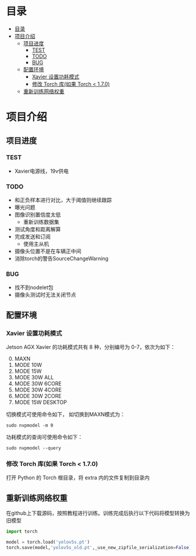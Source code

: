 # 目录

- [目录](#目录)
- [项目介绍](#项目介绍)
  - [项目进度](#项目进度)
    - [TEST](#test)
    - [TODO](#todo)
    - [BUG](#bug)
  - [配置环境](#配置环境)
    - [Xavier 设置功耗模式](#xavier-设置功耗模式)
    - [修改 Torch 库(如果 Torch < 1.7.0)](#修改-torch-库如果-torch--170)
  - [重新训练网络权重](#重新训练网络权重)

# 项目介绍

## 项目进度

### TEST

- Xavier电源线，19v供电

### TODO

- 和正负样本进行对比，大于阈值则继续跟踪
- 曝光问题
- 图像识别置信度太低
  - 重新训练数据集
- 测试角度和距离解算
- 完成发送和订阅
  - 使用主从机
- 摄像头位置不是在车辆正中间
- 消除torch的警告SourceChangeWarning

### BUG

- 找不到nodelet包
- 摄像头测试时无法关闭节点

## 配置环境

### Xavier 设置功耗模式

Jetson AGX Xavier 的功耗模式共有 8 种，分别编号为 0-7，依次为如下：

0. MAXN
1. MODE 10W
2. MODE 15W
3. MODE 30W ALL
4. MODE 30W 6CORE
5. MODE 30W 4CORE
6. MODE 30W 2CORE
7. MODE 15W DESKTOP
   
切换模式可使用命令如下， 如切换到MAXN模式为：

```
sudo nvpmodel -m 0
```

功耗模式的查询可使用命令如下：

```
sudo nvpmodel --query
```

### 修改 Torch 库(如果 Torch < 1.7.0)

打开 Python 的 Torch 根目录，将 extra 内的文件复制到目录内

## 重新训练网络权重

在github上下载源码，按照教程进行训练。训练完成后执行以下代码将模型转换为旧模型

```python
import torch

model = torch.load('yolov5s.pt') 
torch.save(model,'yolov5s_old.pt',_use_new_zipfile_serialization=False)
``` 